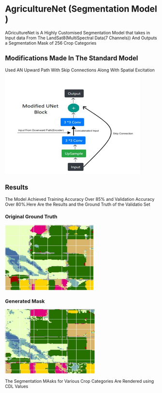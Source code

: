 # AgricultureNet (Segmentation Model )

AGricultureNet is A Highly Customised Segmentation Model that takes in Input data From The LandSat8(MultiSpectral Data(7 Channels)) And Outputs a Segmentation Mask of 256 Crop Categories

## Modifications Made In The Standard Model
Used AN Upward Path With Skip Connections Along With Spatial Excitation 
![Results](Images/Modifications.png)

## Results

The Model Achieved Training Accuracy Over 85% and Validation Accuracy Over 80%.Here Are the Results and the Ground Truth of the Validatio Set 
### Original Ground Truth
![Results](Images/Generated_Mask.png)

### Generated Mask
![Results](Images/Original_Mask.png)

The Segmentation MAsks for Various Crop Categories Are Rendered using CDL Values 
